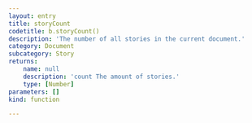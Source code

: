 ```yaml
---
layout: entry
title: storyCount
codetitle: b.storyCount()
description: 'The number of all stories in the current document.'
category: Document
subcategory: Story
returns:
    name: null
    description: 'count The amount of stories.'
    type: [Number]
parameters: []
kind: function

---
```

